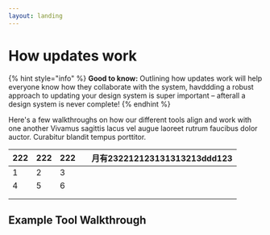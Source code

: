 ```yaml
---
layout: landing
---
```


# How updates work

{% hint style="info" %}
**Good to know:** Outlining how updates work will help everyone know how they collaborate with the system, havddding a robust approach to updating your design system is super important – afterall a design system is never complete!
{% endhint %}

Here's a few walkthroughs on how our different tools align and work with one another Vivamus sagittis lacus vel augue laoreet rutrum faucibus dolor auctor. Curabitur blandit tempus porttitor.



| 222 | 222 | 222 |   | 月有232212123131313213ddd123 |
| --- | --- | --- | - | -------------------------- |
| 1   | 2   | 3   |   |                            |
| 4   | 5   | 6   |   |                            |
|     |     |     |   |                            |
|     |     |     |   |                            |

## Example Tool Walkthrough
